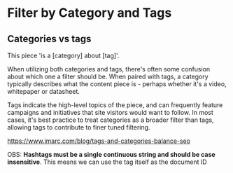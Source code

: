 # Filter by Category and Tags

## Categories vs tags

This piece 'is a [category] about [tag]'.

When utilizing both categories and tags, there's often some confusion about which one a filter should be. When paired with tags, a category typically describes what the content piece is - perhaps whether it's a video, whitepaper or datasheet.

Tags indicate the high-level topics of the piece, and can frequently feature campaigns and initiatives that site visitors would want to follow. In most cases, it's best practice to treat categories as a broader filter than tags, allowing tags to contribute to finer tuned filtering.

https://www.imarc.com/blog/tags-and-categories-balance-seo

OBS: **Hashtags must be a single continuous string and should be case insensitive**. This means we can use the tag itself as the document ID
